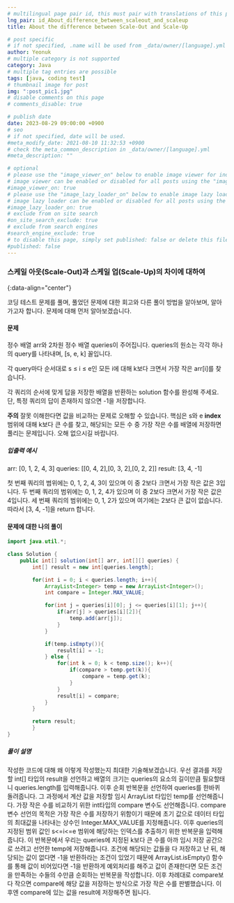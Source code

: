 ```yaml
---
# multilingual page pair id, this must pair with translations of this page. (This name must be unique)
lng_pair: id_About_difference_between_scaleout_and_scaleup
title: About the difference between Scale-Out and Scale-Up

# post specific
# if not specified, .name will be used from _data/owner/[language].yml
author: Yeonuk
# multiple category is not supported
category: Java
# multiple tag entries are possible
tags: [java, coding test]
# thumbnail image for post
img: ":post_pic1.jpg"
# disable comments on this page
# comments_disable: true

# publish date
date: 2023-08-29 09:00:00 +0900
# seo
# if not specified, date will be used.
#meta_modify_date: 2021-08-10 11:32:53 +0900
# check the meta_common_description in _data/owner/[language].yml
#meta_description: ""

# optional
# please use the "image_viewer_on" below to enable image viewer for individual pages or posts (_posts/ or [language]/_posts folders).
# image viewer can be enabled or disabled for all posts using the "image_viewer_posts: true" setting in _data/conf/main.yml.
#image_viewer_on: true
# please use the "image_lazy_loader_on" below to enable image lazy loader for individual pages or posts (_posts/ or [language]/_posts folders).
# image lazy loader can be enabled or disabled for all posts using the "image_lazy_loader_posts: true" setting in _data/conf/main.yml.
#image_lazy_loader_on: true
# exclude from on site search
#on_site_search_exclude: true
# exclude from search engines
#search_engine_exclude: true
# to disable this page, simply set published: false or delete this file
#published: false
---
```


<!-- outline-start -->

### 스케일 아웃(Scale-Out)과 스케일 업(Scale-Up)의 차이에 대하여

{:data-align="center"}

<!-- outline-end -->

코딩 테스트 문제를 풀며, 풀었던 문제에 대한 회고와 다른 풀이 방법을 알아보며, 알아가고자 합니다.
문제에 대해 먼저 알아보겠습니다.

#### 문제

정수 배열 arr와 2차원 정수 배열 queries이 주어집니다. queries의 원소는 각각 하나의 query를 나타내며, [s, e, k] 꼴입니다.

각 query마다 순서대로 s ≤ i ≤ e인 모든 i에 대해 k보다 크면서 가장 작은 arr[i]를 찾습니다.

각 쿼리의 순서에 맞게 답을 저장한 배열을 반환하는 solution 함수를 완성해 주세요.
단, 특정 쿼리의 답이 존재하지 않으면 -1을 저장합니다.

**주의** 잘못 이해한다면 값을 비교하는 문제로 오해할 수 있습니다. 핵심은 s와 e **index** 범위에 대해 k보다 큰 수를 찾고, 해당되는 모든 수 중 가장 작은 수를 배열에 저장하면 풀리는 문제입니다. 오해 없으시길 바랍니다.

##### 입출력 예시

arr: [0, 1, 2, 4, 3]
queries: [[0, 4, 2],[0, 3, 2],[0, 2, 2]]
result: [3, 4, -1]

첫 번째 쿼리의 범위에는 0, 1, 2, 4, 3이 있으며 이 중 2보다 크면서 가장 작은 값은 3입니다.
두 번째 쿼리의 범위에는 0, 1, 2, 4가 있으며 이 중 2보다 크면서 가장 작은 값은 4입니다.
세 번째 쿼리의 범위에는 0, 1, 2가 있으며 여기에는 2보다 큰 값이 없습니다.
따라서 [3, 4, -1]을 return 합니다.

#### 문제에 대한 나의 풀이

```java
import java.util.*;

class Solution {
    public int[] solution(int[] arr, int[][] queries) {
        int[] result = new int[queries.length];

        for(int i = 0; i < queries.length; i++){
            ArrayList<Integer> temp = new ArrayList<Integer>();
            int compare = Integer.MAX_VALUE;

            for(int j = queries[i][0]; j <= queries[i][1]; j++){
                if(arr[j] > queries[i][2]){
                    temp.add(arr[j]);
                }
            }

            if(temp.isEmpty()){
                result[i] = -1;
            } else {
                for(int k = 0; k < temp.size(); k++){
                    if(compare > temp.get(k)){
                        compare = temp.get(k);
                    }
                }
                result[i] = compare;
            }
        }

        return result;
        }
}
```

##### 풀이 설명

작성한 코드에 대해 왜 이렇게 작성했는지 최대한 기술해보겠습니다.
우선 결과를 저장할 int[] 타입의 result을 선언하고 배열의 크기는 queries의 요소의 길이만큼 필요할태니 queries.length를 입력해줍니다.
이후 순회 반복문을 선언하여 queries를 한바퀴 돌려줍니다. 그 과정에서 계산 값을 저장할 임시 ArrayList 타입인 temp를 선언해줍니다.
가장 작은 수를 비교하기 위한 int타입의 compare 변수도 선언해줍니다.
compare 변수 선언의 목적은 가장 작은 수를 저장하기 위함이기 때문에 초기 값으로 데이터 타입의 최대값을 나타내는 상수인 Integer.MAX_VALUE를 지정해줍니다.
이후 queries의 지정된 범위 값인 s<=i<=e 범위에 해당하는 인덱스를 추출하기 위한 반복문을 입력해줍니다.
이 반복문에서 우리는 queries에 지정된 k보다 큰 수를 아까 임시 저장 공간으로 쓰려고 선언한 temp에 저장해줍니다.
조건에 해당되는 값들을 다 저장하고 난 뒤, 해당되는 값이 없다면 -1을 반환하라는 조건이 있었기 때문에 ArrayList.isEmpty() 함수를 통해 값이 비어있다면 -1을 반환하게 예외처리를 해주고 값이 존재한다면 모든 조건을 만족하는 수들의 수만큼 순회하는 반복문을 작성합니다.
이후 차례대로 compare보다 작으면 compare에 해당 값을 저장하는 방식으로 가장 작은 수를 판별했습니다. 이후엔 compare에 있는 값을 result에 저장해주면 됩니다.
